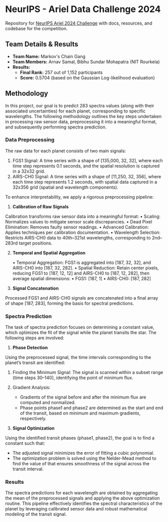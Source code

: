 # NeurIPS - Ariel Data Challenge 2024

Repository for [NeurIPS Ariel 2024 Challenge](https://www.kaggle.com/competitions/ariel-data-challenge-2024) with docs, resources, and codebase for the competition.

## Team Details & Results
- **Team Name:** Markov's Chain Gang
- **Team Members:** Arnav Samal, Bibhu Sundar Mohapatra (NIT Rourkela)
- **Results:**
  - **Final Rank:** 257 out of 1,152 participants
  - **Score:** 0.5704 (based on the Gaussian Log-likelihood evaluation)

## Methodology

In this project, our goal is to predict 283 spectra values (along with their associated uncertainties) for each planet, corresponding to specific wavelengths. The following methodology outlines the key steps undertaken in processing raw sensor data, preprocessing it into a meaningful format, and subsequently performing spectra prediction.

### Data Preprocessing

The raw data for each planet consists of two main signals:
  1. FGS1 Signal: A time series with a shape of [135,000, 32, 32], where each time step represents 0.1 seconds, and the spatial resolution is captured in a 32x32 grid.
  2. AIRS-CH0 Signal: A time series with a shape of [11,250, 32, 356], where each time step represents 1.2 seconds, with spatial data captured in a 32x356 grid (spatial and wavelength components).

To enhance interpretability, we apply a rigorous preprocessing pipeline:

1. **Calibration of Raw Signals**

Calibration transforms raw sensor data into a meaningful format:
	•	Scaling: Normalizes values to mitigate sensor scale discrepancies.
	•	Dead Pixel Elimination: Removes faulty sensor readings.
	•	Advanced Calibration: Applies techniques per calibration documentation.
	•	Wavelength Selection: Restricts AIRS-CH0 data to 40th–321st wavelengths, corresponding to 2nd–283rd target positions.

2. **Temporal and Spatial Aggregation**

	•	Temporal Aggregation: FGS1 is aggregated into [187, 32, 32], and AIRS-CH0 into [187, 32, 282].
	•	Spatial Reduction: Retain center pixels, reducing FGS1 to [187, 12, 12] and AIRS-CH0 to [187, 12, 282], then average spatial dimensions:
	•	FGS1: [187, 1]
	•	AIRS-CH0: [187, 282]

3. **Signal Concatenation**

Processed FGS1 and AIRS-CH0 signals are concatenated into a final array of shape [187, 283], forming the basis for spectral predictions.

### Spectra Prediction

The task of spectra prediction focuses on determining a constant value, which optimizes the fit of the signal while the planet transits the star. The following steps are involved:

1. **Phase Detection**

Using the preprocessed signal, the time intervals corresponding to the planet’s transit are identified:
  1. Finding the Minimum Signal: The signal is scanned within a subset range (time steps 30–140), identifying the point of minimum flux.
  2. Gradient Analysis:
     - Gradients of the signal before and after the minimum flux are computed and normalized.
     - Phase points phase1 and phase2 are determined as the start and end of the transit, based on minimum and maximum gradients, respectively.

2. **Signal Optimization**

Using the identified transit phases (phase1, phase2), the goal is to find a constant such that:
  - The adjusted signal minimizes the error of fitting a cubic polynomial.
  - The optimization problem is solved using the Nelder-Mead method to find the value of that ensures smoothness of the signal across the transit interval.

### Results

The spectra predictions for each wavelength are obtained by aggregating the mean of the preprocessed signals and applying the above optimization routine. This pipeline effectively identifies the spectral characteristics of the planet by leveraging calibrated sensor data and robust mathematical modeling of the transit signal.

